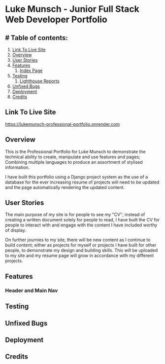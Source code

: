 <!-- Responsive image -->

# Luke Munsch - Junior Full Stack Web Developer Portfolio

## # Table of contents:

1. [Link To Live Site](#link-to-live-site)
2. [Overview](#overview)
3. [User Stories](#user-stories)
4. [Features](#features)
   1. [Index Page](#index-page)
5. [Testing](#testing)
   1. [Lighthouse Reports](#lighthouse-reports)
6. [Unfixed Bugs](#unfixed-bugs)
7. [Deployment](#deployment)
8. [Credits](#credits)

## Link To Live Site

https://lukemunsch-professional-portfolio.onrender.com

## Overview

This is the Professional Portfolio for Luke Munsch to demonstrate the technical ability to create, manipulate and use features and pages; Combining multiple languages to produce an assortment of stylised information.

I have built this portfolio using a Django project system as the use of a database for the ever increasing resume of projects will need to be updated and the page automatically rendering the updated content.

## User Stories

The main purpose of my site is for people to see my "CV"; instead of creating a written document solely for people to read, I have built the CV for people to interact with and engage with the content I have included worthy of display.

On further journies to my site, there will be new content as I continue to build content; either as projects for myself or projects I have built for other people, to demonstrate my design and building skills. This will be uploaded to my site and my resume page will grow in accordance with my different projects.

## Features

### Header and Main Nav

<!-- Write list of features and their descriptions -->

## Testing

<!-- Create testing reports for each page -->

## Unfixed Bugs

<!-- Is there any -->

## Deployment

<!-- How -->

## Credits

<!-- All the things you have get/find/learn -->
